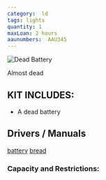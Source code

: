 ```yaml
---
category:  ld
tags: lights
quantity: 1
maxLoan: 2 hours
aaunumbers:  AAU345
---
```

![Dead Battery](ping.png)

Almost dead
## KIT INCLUDES:
- A dead battery

## Drivers / Manuals
[battery](link1.html)
[bread](link2.html)


### Capacity and Restrictions:
